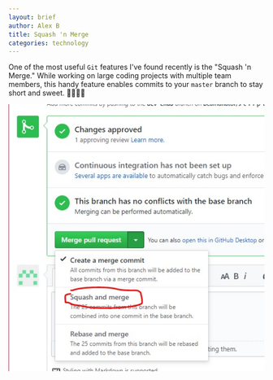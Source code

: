 ```yaml
---
layout: brief
author: Alex B
title: Squash 'n Merge
categories: technology
---
```


One of the most useful `Git` features I've found recently is the "Squash 'n Merge." While working on large coding projects with multiple team members, this handy feature enables commits to your `master` branch to stay short and sweet. 🍩🍭🍬🍫

![Squash 'n Merge](/images/briefs/squash-n-merge.jpeg)
